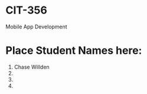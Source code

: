CIT-356
=======

Mobile App Development

Place Student Names here:
===========================
1. Chase Willden
2.
3.
4.

